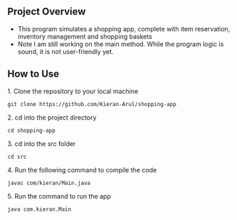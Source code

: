 ## Project Overview

- This program simulates a shopping app, complete with item reservation, inventory management and shopping baskets
- Note I am still working on the main method. While the program logic is sound, it is not user-friendly yet.

## How to Use

1\. Clone the repository to your local machine
	
	git clone https://github.com/Kieran-Arul/shopping-app

2\. cd into the project directory

	cd shopping-app

3\. cd into the src folder

	cd src

4\. Run the following command to compile the code

	javac com/kieran/Main.java

5\. Run the command to run the app

	java com.kieran.Main



